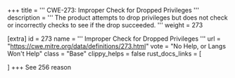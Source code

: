 +++
title = '''
CWE-273: Improper Check for Dropped Privileges
'''
description	= '''
The product attempts to drop privileges but does not check or incorrectly checks to see if the drop succeeded.
'''
weight = 273

[extra]
id = 273
name = '''
Improper Check for Dropped Privileges
'''
url = "https://cwe.mitre.org/data/definitions/273.html"
vote = "No Help, or Langs Won't Help"
class = "Base"
clippy_helps = false
rust_docs_links = [
	
]
+++
See 256 reason
